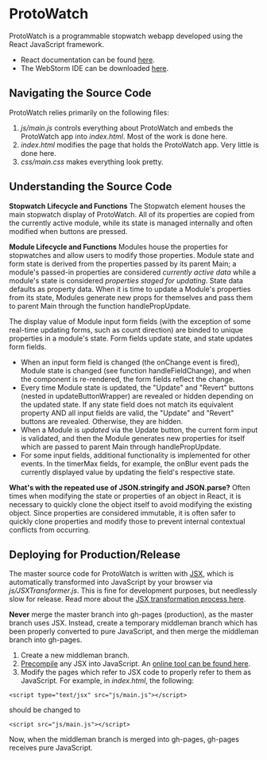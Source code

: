 ProtoWatch
==========

ProtoWatch is a programmable stopwatch webapp developed using the React JavaScript framework.

- React documentation can be found [here](http://facebook.github.io/react/docs/getting-started.html).
- The WebStorm IDE can be downloaded [here](https://www.jetbrains.com/webstorm/).

Navigating the Source Code
--------------------------

ProtoWatch relies primarily on the following files:

 1. *js/main.js* controls everything about ProtoWatch and embeds the ProtoWatch app into *index.html*. Most of the work is done here.
 2. *index.html* modifies the page that holds the ProtoWatch app. Very little is done here.
 3. *css/main.css* makes everything look pretty.

Understanding the Source Code
--------------------------

**Stopwatch Lifecycle and Functions**
The Stopwatch element houses the main stopwatch display of ProtoWatch. All of its properties are copied from the currently active module,
while its state is managed internally and often modified when buttons are pressed.

**Module Lifecycle and Functions**
Modules house the properties for stopwatches and allow users to modify those properties. Module state and form state is derived from the properties passed by its parent Main;
a module's passed-in properties are considered *currently active data* while a module's state is considered *properties staged for updating*. State data defaults as property data.
When it is time to update a Module's properties from its state, Modules generate new props for themselves and pass them to parent Main through the function handlePropUpdate.

The display value of Module input form fields (with the exception of some real-time updating forms, such as count direction) are binded to unique properties in a module's state. Form fields update state, and state updates form fields.

* When an input form field is changed (the onChange event is fired), Module state is changed (see function handleFieldChange), and when the component is re-rendered, the form fields reflect the change.
* Every time Module state is updated, the "Update" and "Revert" buttons (nested in updateButtonWrapper) are revealed or hidden depending on the updated state. If any state field does not match its equivalent property
AND all input fields are valid, the "Update" and "Revert" buttons are revealed. Otherwise, they are hidden.
* When a Module is *updated* via the Update button, the current form input is validated, and then the Module generates new properties for itself which are passed to parent Main through handlePropUpdate.
* For some input fields, additional functionality is implemented for other events. In the timerMax fields, for example, the onBlur event pads the currently displayed value by updating the field's respective state.

**What's with the repeated use of JSON.stringify and JSON.parse?**
Often times when modifying the state or properties of an object in React, it is necessary to quickly clone the object itself to avoid modifying the existing object. Since properties are considered immutable, it is often safer to quickly clone properties and modify those to prevent internal contextual conflicts from occurring.

Deploying for Production/Release
--------------------------

The master source code for ProtoWatch is written with [JSX](http://facebook.github.io/react/docs/jsx-in-depth.html), which is automatically transformed into JavaScript by your browser via *js/JSXTransformer.js*. This is fine for development purposes, but needlessly slow for release. Read more about the [JSX transformation process here](http://facebook.github.io/react/docs/tooling-integration.html#jsx).

**Never** merge the master branch into gh-pages (production), as the master branch uses JSX. Instead, create a temporary middleman branch which has been properly converted to pure JavaScript, and then merge the middleman branch into gh-pages.

 1. Create a new middleman branch.
 2. [Precompile](http://facebook.github.io/react/docs/tooling-integration.html#jsx) any JSX into JavaScript. An [online tool can be found here](http://facebook.github.io/react/jsx-compiler.html).
 3. Modify the pages which refer to JSX code to properly refer to them as JavaScript. For example, in *index.html*, the following:
 
  `<script type="text/jsx" src="js/main.js"></script>`

  should be changed to
	
  `<script src="js/main.js"></script>`

Now, when the middleman branch is merged into gh-pages, gh-pages receives pure JavaScript.

